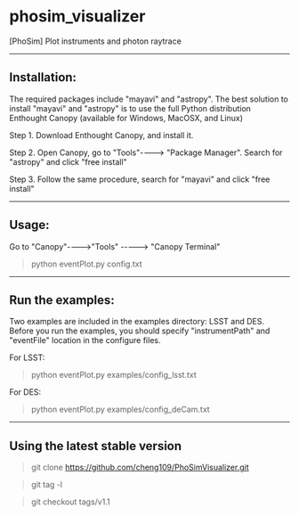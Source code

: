 # phosim_visualizer
[PhoSim] Plot instruments and photon raytrace

--------------
Installation: 
--------------
The required packages include "mayavi" and "astropy". 
The best solution to install "mayavi" and "astropy" is to use the full Python distribution Enthought Canopy (available for Windows, MacOSX, and Linux)

Step 1.  Download Enthought Canopy, and install it. 

Step 2.  Open Canopy, go to "Tools"----> "Package Manager".  Search for "astropy" and click "free install"

Step 3.  Follow the same procedure, search for "mayavi" and click "free install" 


--------------
Usage: 
--------------
Go to "Canopy"---->"Tools" -----> "Canopy Terminal" 
> python eventPlot.py config.txt

------------------
Run the examples:
------------------
Two examples are included in the examples directory: LSST and DES. 
Before you run the examples, you should specify "instrumentPath" and "eventFile" location in the configure files. 

For LSST:  
> python eventPlot.py examples/config_lsst.txt

For DES: 
> python eventPlot.py examples/config_deCam.txt

---------------------------------
Using the latest stable version
---------------------------------
> git clone https://github.com/cheng109/PhoSimVisualizer.git

> git tag -l

> git checkout tags/v1.1






